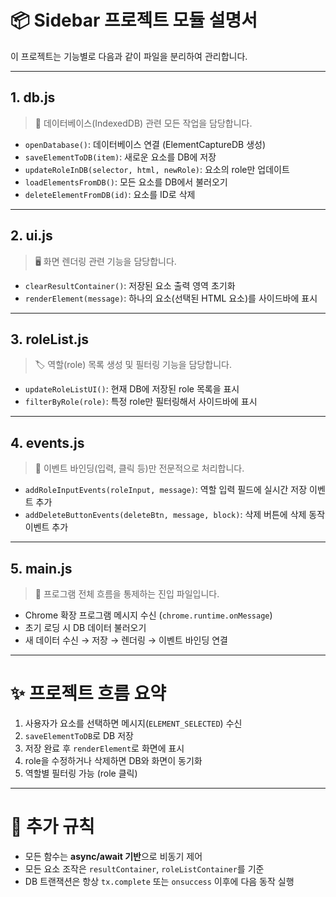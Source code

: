 # 📦 Sidebar 프로젝트 모듈 설명서

이 프로젝트는 기능별로 다음과 같이 파일을 분리하여 관리합니다.

---

## 1. db.js
> 📂 데이터베이스(IndexedDB) 관련 모든 작업을 담당합니다.

- `openDatabase()`: 데이터베이스 연결 (ElementCaptureDB 생성)
- `saveElementToDB(item)`: 새로운 요소를 DB에 저장
- `updateRoleInDB(selector, html, newRole)`: 요소의 role만 업데이트
- `loadElementsFromDB()`: 모든 요소를 DB에서 불러오기
- `deleteElementFromDB(id)`: 요소를 ID로 삭제

---

## 2. ui.js
> 🖥️ 화면 렌더링 관련 기능을 담당합니다.

- `clearResultContainer()`: 저장된 요소 출력 영역 초기화
- `renderElement(message)`: 하나의 요소(선택된 HTML 요소)를 사이드바에 표시

---

## 3. roleList.js
> 🏷️ 역할(role) 목록 생성 및 필터링 기능을 담당합니다.

- `updateRoleListUI()`: 현재 DB에 저장된 role 목록을 표시
- `filterByRole(role)`: 특정 role만 필터링해서 사이드바에 표시

---

## 4. events.js
> 🎯 이벤트 바인딩(입력, 클릭 등)만 전문적으로 처리합니다.

- `addRoleInputEvents(roleInput, message)`: 역할 입력 필드에 실시간 저장 이벤트 추가
- `addDeleteButtonEvents(deleteBtn, message, block)`: 삭제 버튼에 삭제 동작 이벤트 추가

---

## 5. main.js
> 🚀 프로그램 전체 흐름을 통제하는 진입 파일입니다.

- Chrome 확장 프로그램 메시지 수신 (`chrome.runtime.onMessage`)
- 초기 로딩 시 DB 데이터 불러오기
- 새 데이터 수신 → 저장 → 렌더링 → 이벤트 바인딩 연결

---

# ✨ 프로젝트 흐름 요약

1. 사용자가 요소를 선택하면 메시지(`ELEMENT_SELECTED`) 수신
2. `saveElementToDB`로 DB 저장
3. 저장 완료 후 `renderElement`로 화면에 표시
4. role을 수정하거나 삭제하면 DB와 화면이 동기화
5. 역할별 필터링 가능 (role 클릭)

---

# 🧠 추가 규칙

- 모든 함수는 **async/await 기반**으로 비동기 제어
- 모든 요소 조작은 `resultContainer`, `roleListContainer`를 기준
- DB 트랜잭션은 항상 `tx.complete` 또는 `onsuccess` 이후에 다음 동작 실행
